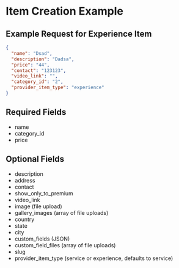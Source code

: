 # Item Creation Example

## Example Request for Experience Item

```json
{
  "name": "Dsad",
  "description": "Dadsa",
  "price": "44",
  "contact": "123123",
  "video_link": "",
  "category_id": "2",
  "provider_item_type": "experience"
}
```

## Required Fields
- name
- category_id
- price

## Optional Fields
- description
- address
- contact
- show_only_to_premium
- video_link
- image (file upload)
- gallery_images (array of file uploads)
- country
- state
- city
- custom_fields (JSON)
- custom_field_files (array of file uploads)
- slug
- provider_item_type (service or experience, defaults to service) 